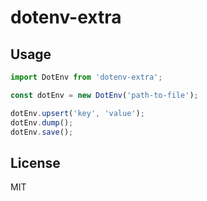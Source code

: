 # dotenv-extra

## Usage

```ts
import DotEnv from 'dotenv-extra';

const dotEnv = new DotEnv('path-to-file');

dotEnv.upsert('key', 'value');
dotEnv.dump();
dotEnv.save();
```

## License

MIT
